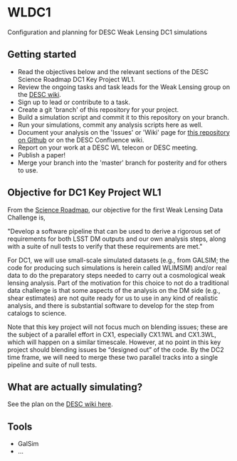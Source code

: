 # WLDC1
Configuration and planning for DESC Weak Lensing DC1 simulations

## Getting started

- Read the objectives below and the relevant sections of the DESC Science Roadmap DC1 Key Project WL1.
- Review the ongoing tasks and task leads for the Weak Lensing group on the [DESC wiki](https://confluence.slac.stanford.edu/display/LSSTDESC/Weak+Lensing+Near-term+Tasks+in+the+Science+Roadmap).
- Sign up to lead or contribute to a task.
- Create a git 'branch' of this repository for your project.
- Build a simulation script and commit it to this repository on your branch.
- Run your simulations, commit any analysis scripts here as well.
- Document your analysis on the 'Issues' or 'Wiki' page for [this repository on Github](https://github.com/DarkEnergyScienceCollaboration/WLDC1) or on the DESC Confluence wiki.
- Report on your work at a DESC WL telecon or DESC meeting.
- Publish a paper!
- Merge your branch into the 'master' branch for posterity and for others to use. 

## Objective for DC1 Key Project WL1

From the [Science Roadmap](https://confluence.slac.stanford.edu/display/LSSTDESC/Science+Roadmap+2015), our objective for the first Weak Lensing Data Challenge is,

"Develop a software pipeline that can be used to derive a rigorous set of requirements for both LSST DM outputs and our own analysis steps, along with a suite of null tests to verify that these requirements are met."

For DC1, we will use small-scale simulated datasets (e.g., from GALSIM; the code for producing such simulations is herein called WLIMSIM) and/or real data to do the preparatory steps needed to carry out a cosmological weak lensing analysis. Part of the motivation for this choice to not do a traditional data challenge is that some aspects of the analysis on the DM side (e.g., shear estimates) are not quite ready for us to use in any kind of realistic analysis, and there is substantial software to develop for the step from catalogs to science.

Note that this key project will not focus much on blending issues; these are the subject of a parallel effort in CX1, especially CX1.1WL and CX1.3WL, which will happen on a similar timescale. However, at no point in this key project should blending issues be “designed out” of the code. By the DC2 time frame, we will need to merge these two parallel tracks into a single pipeline and suite of null tests.

## What are actually simulating?

See the plan on the [DESC wiki here](https://confluence.slac.stanford.edu/display/LSSTDESC/DC1+WL+simulations).

## Tools

- GalSim
- ...
